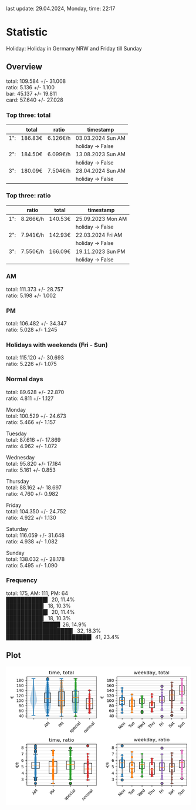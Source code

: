 last update: 29.04.2024, Monday, time: 22:17
# Statistic  
Holiday: Holiday in Germany NRW and Friday till Sunday  
## Overview  
total: 109.584 +/- 31.008  
ratio:   5.136 +/-  1.100  
bar:    45.137 +/- 19.811  
card:   57.640 +/- 27.028  
  
  
### Top three: total  
&nbsp;|total|ratio|timestamp
---|---|---|---
1":|186.83€|6.126€/h|03.03.2024 Sun AM
&nbsp;|&nbsp;|&nbsp;|holiday -> False
2":|184.50€|6.099€/h|13.08.2023 Sun AM
&nbsp;|&nbsp;|&nbsp;|holiday -> False
3":|180.09€|7.504€/h|28.04.2024 Sun AM
&nbsp;|&nbsp;|&nbsp;|holiday -> False
  
  
### Top three: ratio  
&nbsp;|ratio|total|timestamp
---|---|---|---
1":|8.266€/h|140.53€|25.09.2023 Mon AM
&nbsp;|&nbsp;|&nbsp;|holiday -> False
2":|7.941€/h|142.93€|22.03.2024 Fri AM
&nbsp;|&nbsp;|&nbsp;|holiday -> False
3":|7.550€/h|166.09€|19.11.2023 Sun PM
&nbsp;|&nbsp;|&nbsp;|holiday -> False
  
  
### AM  
total: 111.373 +/- 28.757  
ratio:   5.198 +/-  1.002  
  
### PM  
total: 106.482 +/- 34.347  
ratio:   5.028 +/-  1.245  
  
  
### Holidays with weekends (Fri - Sun)  
total: 115.120 +/- 30.693  
ratio:   5.226 +/-  1.075  
  
### Normal days  
total:  89.628 +/- 22.870  
ratio:   4.811 +/-  1.127  
  
  
Monday  
total: 100.529 +/- 24.673  
ratio:   5.466 +/-  1.157  
  
Tuesday  
total:  87.616 +/- 17.869  
ratio:   4.962 +/-  1.072  
  
Wednesday  
total:  95.820 +/- 17.184  
ratio:   5.161 +/-  0.853  
  
Thursday  
total:  88.162 +/- 18.697  
ratio:   4.760 +/-  0.982  
  
Friday  
total: 104.350 +/- 24.752  
ratio:   4.922 +/-  1.130  
  
Saturday  
total: 116.059 +/- 31.648  
ratio:   4.938 +/-  1.082  
  
Sunday  
total: 138.032 +/- 28.178  
ratio:   5.495 +/-  1.090  
  
  
### Frequency  
total: 175, AM: 111, PM: 64  
███████████▍ 20, 11.4%  
██████████▎ 18, 10.3%  
███████████▍ 20, 11.4%  
██████████▎ 18, 10.3%  
██████████████▊ 26, 14.9%  
██████████████████▎ 32, 18.3%  
███████████████████████▍ 41, 23.4%  
  
  
## Plot  
![Image](harvest.png)